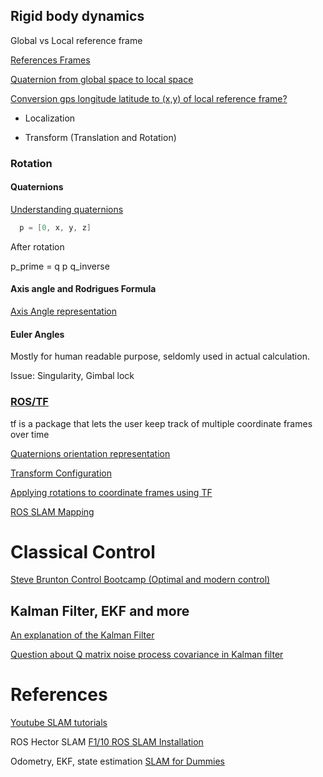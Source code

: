 ## Rigid body dynamics

Global vs Local reference frame

[References Frames](http://www.kwon3d.com/theory/transform/refrm.html)

[Quaternion from global space to local space](http://math.stackexchange.com/questions/1690239/quaternion-from-global-space-to-local-space)

[Conversion gps longitude latitude to (x,y) of local reference frame?](http://robotics.stackexchange.com/questions/10450/conversion-gps-longitude-latitude-to-x-y-of-local-reference-frame/10451)

  * Localization

  * Transform (Translation and Rotation)

### Rotation

#### Quaternions

[Understanding quaternions](https://www.3dgep.com/understanding-quaternions/)

```c
  p = [0, x, y, z]
```
  After rotation

  p_prime = q p q_inverse

#### Axis angle and Rodrigues Formula

[Axis Angle representation](https://en.wikipedia.org/wiki/Axis%E2%80%93angle_representation)

#### Euler Angles

Mostly for human readable purpose, seldomly used in actual calculation.

Issue: Singularity, Gimbal lock

### [ROS/TF](http://wiki.ros.org/tf)

tf is a package that lets the user keep track of multiple coordinate frames over time

[Quaternions orientation representation](http://answers.ros.org/question/9772/quaternions-orientation-representation/)

[Transform Configuration](http://wiki.ros.org/navigation/Tutorials/RobotSetup/TF#Transform_Configuration)

[Applying rotations to coordinate frames using TF](http://answers.ros.org/question/87726/applying-rotations-to-coordinate-frames-using-tf/)

[ROS SLAM Mapping](http://wiki.ros.org/slam_gmapping/Tutorials/MappingFromLoggedData)

# Classical Control

[Steve Brunton Control Bootcamp (Optimal and modern control)](https://www.youtube.com/watch?v=Pi7l8mMjYVE&list=PLMrJAkhIeNNR20Mz-VpzgfQs5zrYi085m)

## Kalman Filter, EKF and more

[An explanation of the Kalman Filter](http://math.stackexchange.com/questions/840662/an-explanation-of-the-kalman-filter)

[Question about Q matrix noise process covariance in Kalman filter](http://dsp.stackexchange.com/questions/21796/question-about-q-matrix-noise-process-covariance-in-kalman-filter)

# References 

[Youtube SLAM tutorials](https://www.youtube.com/watch?v=B2qzYCeT9oQ&index=1&list=PLpUPoM7Rgzi_7YWn14Va2FODh7LzADBSm)

ROS Hector SLAM
[F1/10 ROS SLAM Installation](http://f1tenth.org/lab_instructions/W3_T1_Using%20the%20Hector%20SLAM.pdf)

Odometry, EKF, state estimation
[SLAM for Dummies](https://ocw.mit.edu/courses/aeronautics-and-astronautics/16-412j-cognitive-robotics-spring-2005/projects/1aslam_blas_repo.pdf)
